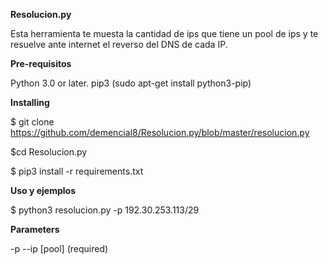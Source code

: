 <b>Resolucion.py</b>

Esta herramienta te muesta la cantidad de ips que tiene un pool de ips y te resuelve ante internet el reverso del DNS de cada IP.

<b>Pre-requisitos</b>

Python 3.0 or later.
pip3 (sudo apt-get install python3-pip)

<b>Installing</b>

$ git clone https://github.com/demencial8/Resolucion.py/blob/master/resolucion.py

$cd Resolucion.py

$ pip3 install -r requirements.txt

<b>Uso y ejemplos</b>

$ python3 resolucion.py -p 192.30.253.113/29


<b>Parameters</b>

-p --ip [pool] (required)



